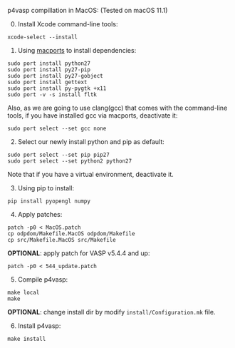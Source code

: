 p4vasp compillation in MacOS:
(Tested on macOS 11.1)

0) Install Xcode command-line tools:
```
xcode-select --install
```

1) Using [macports](https://www.macports.org/install.php) to install dependencies:
```
sudo port install python27
sudo port install py27-pip
sudo port install py27-gobject
sudo port install gettext
sudo port install py-pygtk +x11
sudo port -v -s install fltk
```
Also, as we are going to use clang(gcc) that comes with the command-line tools, if you have installed gcc via macports, deactivate it:
```
sudo port select --set gcc none
```

2) Select our newly install python and pip as default:
```
sudo port select --set pip pip27
sudo port select --set python2 python27
```
Note that if you have a virtual environment, deactivate it.

3) Using pip to install:
```
pip install pyopengl numpy
```

4) Apply patches:
```
patch -p0 < MacOS.patch
cp odpdom/Makefile.MacOS odpdom/Makefile
cp src/Makefile.MacOS src/Makefile
```
__OPTIONAL__: apply patch for VASP v5.4.4 and up:
```
patch -p0 < 544_update.patch
```

5) Compile p4vasp:
```
make local
make
```
__OPTIONAL__: change install dir by modify `install/Configuration.mk` file.

6) Install p4vasp:
```
make install
```
